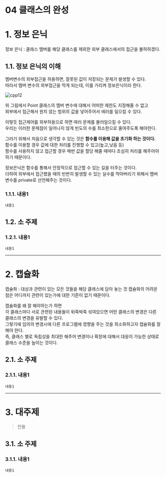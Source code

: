04 클래스의 완성
=======================
# 1. 정보 은닉
정보 은닉 : 클래스 멤버를 해당 클래스를 제외한 외부 클래스에서의 접근을 불허하겠다.
## 1.1. 정보 은닉의 이해     
멤버변수의 외부접근을 허용하면, 잘못된 값이 저장되는 문제가 발생할 수 있다.       
따라서 멤버 변수의 외부접근을 막게 되는데, 이를 가리켜 정보은닉이라 한다.       
   
![cpp12](https://user-images.githubusercontent.com/50267433/74315011-e1c08300-4db9-11ea-8780-5061f99d8d2a.PNG)   
       
위 그림에서 Point 클래스의 멤버 변수에 대해서 어떠한 제한도 지정해줄 수 없고     
외부에서 접근해서 원치 않는 범위의 값을 넣어주어서 에러를 일으킬 수 있다.      
   
이렇듯 접근제어를 외부허용으로 하면 여러 문제를 불러일으킬 수 있다.    
우리는 이러한 문제점이 일어나지 않게 빈도의 수를 최소한으로 줄여주도록 해야한다.   
        
그러기 위해서 처음으로 생각할 수 있는 것은 **함수를 이용해 값을 초기화 하는 것이다.**  
함수를 이용할 경우 값에 대한 처리를 진행할 수 있고(높고,낮음 등)     
함수를 사용하지 않고 접근할 경우 매번 값을 할당 해줄 때마다 조심히 처리를 해주어야 하기 때문이다.     
     
정보은닉은 함수를 통해서 안정적으로 접근할 수 있는 길을 터주는 것이다.  
더하여 외부에서 접근했을 때의 빈번히 발생할 수 있는 실수를 막아버리기 위해서 멤버 변수를 private로 선언해주는 것이다.  

 
 
 
### 1.1.1. 내용1
```
내용1
```
## 1.2. 소 주제
### 1.2.1. 내용1
```
내용1
```

***
# 2. 캡슐화
캡슐화 : 대상과 관련이 있는 모든 것들을 해당 클래스에 담아 놓는 것
캡슐화의 어려운 점은 어디까지 관련이 있는가에 대한 기준이 없기 때문이다.   
  
캡슐화를 왜 잘 해야하는가 하면     
각 클래스마다 서로 관련된 내용들이 뒤죽박죽 섞여있으면 어떤 클래스의 변경은 다른 클래스의 변경을 유발할 수 있다.        
그렇기에 임의의 변경시에 다른 프로그램에 영향을 주는 것을 최소화하고자 캡슐화를 잘해야 한다.        
즉, 클래스 별로 독립성을 최대한 해주어 변경이나 확장에 대해서 대응이 가능한 상태로 클래스 수준을 높이는 것이다.      




## 2.1. 소 주제
### 2.1.1. 내용1
```
내용1
```   

***
# 3. 대주제
> 인용
## 3.1. 소 주제
### 3.1.1. 내용1
```
내용1
```
